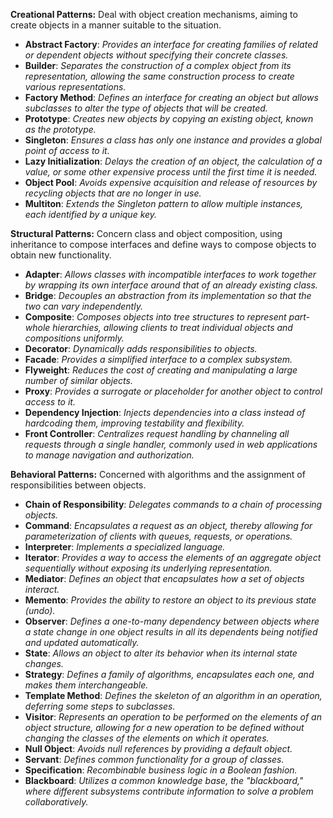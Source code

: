 **Creational Patterns:** Deal with object creation mechanisms, aiming to create objects in a manner suitable to the situation.

- **Abstract Factory**: _Provides an interface for creating families of related or dependent objects without specifying their concrete classes._
- **Builder**: _Separates the construction of a complex object from its representation, allowing the same construction process to create various representations._
- **Factory Method**: _Defines an interface for creating an object but allows subclasses to alter the type of objects that will be created._
- **Prototype**: _Creates new objects by copying an existing object, known as the prototype._
- **Singleton**: _Ensures a class has only one instance and provides a global point of access to it._
- **Lazy Initialization**: _Delays the creation of an object, the calculation of a value, or some other expensive process until the first time it is needed._
- **Object Pool**: _Avoids expensive acquisition and release of resources by recycling objects that are no longer in use._
- **Multiton**: _Extends the Singleton pattern to allow multiple instances, each identified by a unique key._

**Structural Patterns:** Concern class and object composition, using inheritance to compose interfaces and define ways to compose objects to obtain new functionality.

- **Adapter**: _Allows classes with incompatible interfaces to work together by wrapping its own interface around that of an already existing class._
- **Bridge**: _Decouples an abstraction from its implementation so that the two can vary independently._
- **Composite**: _Composes objects into tree structures to represent part-whole hierarchies, allowing clients to treat individual objects and compositions uniformly._
- **Decorator**: _Dynamically adds responsibilities to objects._
- **Facade**: _Provides a simplified interface to a complex subsystem._
- **Flyweight**: _Reduces the cost of creating and manipulating a large number of similar objects._
- **Proxy**: _Provides a surrogate or placeholder for another object to control access to it._
- **Dependency Injection**: _Injects dependencies into a class instead of hardcoding them, improving testability and flexibility._
- **Front Controller**: _Centralizes request handling by channeling all requests through a single handler, commonly used in web applications to manage navigation and authorization._

**Behavioral Patterns:** Concerned with algorithms and the assignment of responsibilities between objects.

- **Chain of Responsibility**: _Delegates commands to a chain of processing objects._
- **Command**: _Encapsulates a request as an object, thereby allowing for parameterization of clients with queues, requests, or operations._
- **Interpreter**: _Implements a specialized language._
- **Iterator**: _Provides a way to access the elements of an aggregate object sequentially without exposing its underlying representation._
- **Mediator**: _Defines an object that encapsulates how a set of objects interact._
- **Memento**: _Provides the ability to restore an object to its previous state (undo)._
- **Observer**: _Defines a one-to-many dependency between objects where a state change in one object results in all its dependents being notified and updated automatically._
- **State**: _Allows an object to alter its behavior when its internal state changes._
- **Strategy**: _Defines a family of algorithms, encapsulates each one, and makes them interchangeable._
- **Template Method**: _Defines the skeleton of an algorithm in an operation, deferring some steps to subclasses._
- **Visitor**: _Represents an operation to be performed on the elements of an object structure, allowing for a new operation to be defined without changing the classes of the elements on which it operates._
- **Null Object**: _Avoids null references by providing a default object._
- **Servant**: _Defines common functionality for a group of classes._
- **Specification**: _Recombinable business logic in a Boolean fashion._
- **Blackboard**: _Utilizes a common knowledge base, the "blackboard," where different subsystems contribute information to solve a problem collaboratively._
